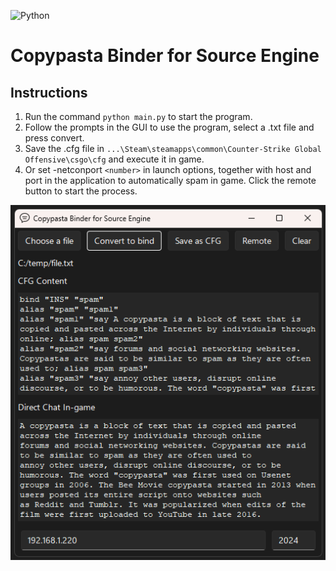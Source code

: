 ![Python](https://img.shields.io/badge/python-3670A0?style=flat&logo=python&logoColor=ffdd54)
# Copypasta Binder for Source Engine
## Instructions
1. Run the command `python main.py` to start the program.
2. Follow the prompts in the GUI to use the program, select a .txt file and press convert.
3. Save the .cfg file in `...\Steam\steamapps\common\Counter-Strike Global Offensive\csgo\cfg` and execute it in game.
4. Or set -netconport `<number>` in launch options, together with host and port in the application to automatically spam in game. Click the remote button to start the process.

![alt text](preview.png)